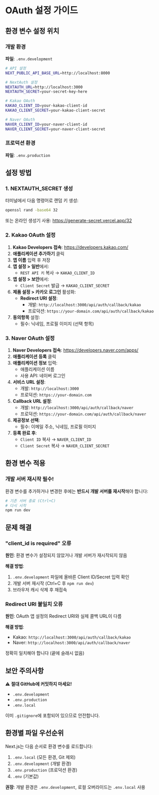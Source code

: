 # OAuth 설정 가이드

## 환경 변수 설정 위치

### 개발 환경
**파일**: `.env.development`

```bash
# API 설정
NEXT_PUBLIC_API_BASE_URL=http://localhost:8000

# NextAuth 설정
NEXTAUTH_URL=http://localhost:3000
NEXTAUTH_SECRET=your-secret-key-here

# Kakao OAuth
KAKAO_CLIENT_ID=your-kakao-client-id
KAKAO_CLIENT_SECRET=your-kakao-client-secret

# Naver OAuth
NAVER_CLIENT_ID=your-naver-client-id
NAVER_CLIENT_SECRET=your-naver-client-secret
```

### 프로덕션 환경
**파일**: `.env.production`

## 설정 방법

### 1. NEXTAUTH_SECRET 생성

터미널에서 다음 명령어로 랜덤 키 생성:

```bash
openssl rand -base64 32
```

또는 온라인 생성기 사용: https://generate-secret.vercel.app/32

### 2. Kakao OAuth 설정

1. **Kakao Developers 접속**: https://developers.kakao.com/
2. **애플리케이션 추가하기** 클릭
3. **앱 이름** 입력 후 저장
4. **앱 설정 > 일반**에서:
   - `REST API 키` 복사 → `KAKAO_CLIENT_ID`
5. **앱 설정 > 보안**에서:
   - `Client Secret` 발급 → `KAKAO_CLIENT_SECRET`
6. **제품 설정 > 카카오 로그인** 활성화:
   - **Redirect URI 설정**:
     - 개발: `http://localhost:3000/api/auth/callback/kakao`
     - 프로덕션: `https://your-domain.com/api/auth/callback/kakao`
7. **동의항목** 설정:
   - 필수: 닉네임, 프로필 이미지 (선택 항목)

### 3. Naver OAuth 설정

1. **Naver Developers 접속**: https://developers.naver.com/apps/
2. **애플리케이션 등록** 클릭
3. **애플리케이션 정보** 입력:
   - 애플리케이션 이름
   - 사용 API: 네이버 로그인
4. **서비스 URL 설정**:
   - 개발: `http://localhost:3000`
   - 프로덕션: `https://your-domain.com`
5. **Callback URL 설정**:
   - 개발: `http://localhost:3000/api/auth/callback/naver`
   - 프로덕션: `https://your-domain.com/api/auth/callback/naver`
6. **제공정보 선택**:
   - 필수: 이메일 주소, 닉네임, 프로필 이미지
7. **등록 완료 후**:
   - `Client ID` 복사 → `NAVER_CLIENT_ID`
   - `Client Secret` 복사 → `NAVER_CLIENT_SECRET`

## 환경 변수 적용

### 개발 서버 재시작 필수!

환경 변수를 추가하거나 변경한 후에는 **반드시 개발 서버를 재시작**해야 합니다:

```bash
# 기존 서버 종료 (Ctrl+C)
# 다시 시작
npm run dev
```

## 문제 해결

### "client_id is required" 오류

**원인**: 환경 변수가 설정되지 않았거나 개발 서버가 재시작되지 않음

**해결 방법**:
1. `.env.development` 파일에 올바른 Client ID/Secret 입력 확인
2. 개발 서버 재시작 (Ctrl+C 후 `npm run dev`)
3. 브라우저 캐시 삭제 후 재접속

### Redirect URI 불일치 오류

**원인**: OAuth 앱 설정의 Redirect URI와 실제 콜백 URL이 다름

**해결 방법**:
- Kakao: `http://localhost:3000/api/auth/callback/kakao`
- Naver: `http://localhost:3000/api/auth/callback/naver`

정확히 일치해야 합니다 (끝에 슬래시 없음)

## 보안 주의사항

⚠️ **절대 GitHub에 커밋하지 마세요!**

- `.env.development`
- `.env.production`
- `.env.local`

이미 `.gitignore`에 포함되어 있으므로 안전합니다.

## 환경별 파일 우선순위

Next.js는 다음 순서로 환경 변수를 로드합니다:

1. `.env.local` (모든 환경, Git 제외)
2. `.env.development` (개발 환경)
3. `.env.production` (프로덕션 환경)
4. `.env` (기본값)

**권장**: 개발 환경은 `.env.development`, 로컬 오버라이드는 `.env.local` 사용
